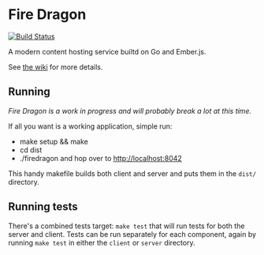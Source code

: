 # Fire Dragon

[![Build Status](https://travis-ci.org/ariejan/firedragon.svg?branch=master)](https://travis-ci.org/ariejan/firedragon)

A modern content hosting service builtd on Go and Ember.js.

See [the wiki](https://github.com/ariejan/firedragon/wiki) for more details.

## Running

_Fire Dragon is a work in progress and will probably break a lot at this time._

If all you want is a working application, simple run:

 * make setup && make
 * cd dist
 * ./firedragon and hop over to [http://localhost:8042](http://localhost:8042)

This handy makefile builds both client and server and puts them in the `dist/`
directory.

## Running tests

There's a combined tests target: `make test` that will run tests for
both the server and client. Tests can be run separately for each component,
again by running `make test` in either the `client` or `server` directory.
